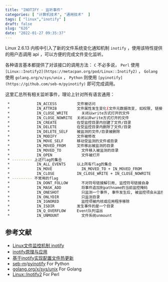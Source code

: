 ```yaml
---
title: "INOTIFY - 监听事件"
categories: [ "计算机技术", "通用技术"  ]
tags: [ "linux","inotify" ]
draft: false
slug: "626"
date: "2022-01-27 09:35:37"
---
```


Linux 2.6.13 内核中引入了新的文件系统变化通知机制 `inotify` ，使用该特性提供的用户态调用 api ，可以方便的完成文件变化监听。

各种语言基本都提供了对该接口的调用方法： `C` 不必多说， `Perl` 使用 `[Linux::Inotify2](https://metacpan.org/pod/Linux::Inotify2)` ， `Golang` 使用 `golang.org/x/sys/unix` ， `Python` 则使用 `[pyinotify](https://github.com/seb-m/pyinotify)` 即可完成调用。

这里汇总所有相关监听事件，理论上针对所有语言通用：

```bash
 *            IN_ACCESS         文件被访问
 *            IN_ATTRIB	        文件属性发生变化(文件元数据改变, 如权限, 链接计数, 扩展属性, 用户ID或组ID等)
 *            IN_CLOSE_WRITE	  关闭以write方式打开的文件
 *            IN_CLOSE_NOWRITE	关闭以非write方式打开的文件
 *            IN_CREATE	        在受监控目录内创建了文件/目录
 *            IN_DELETE	        在受监控目录内删除了文件/目录
 *            IN_DELETE_SELF  	被监测的文件/目录被删除
 *            IN_MODIFY	        文件被修改
 *            IN_MOVE_SELF	    移动受监测的文件或目录
 *            IN_MOVED_FROM	    文件移出被监测的目录
 *            IN_MOVED_TO	      文件移入被监测的目录
 *            IN_OPEN	          文件被打开
 * --------- 上述flag的集合
 *            IN_ALL_EVENTS	    以上所有flag的集合
 *            IN_MOVE	          IN_MOVED_TO + IN_MOVED_FROM
 *            IN_CLOSE	        IN_CLOSE_WRITE + IN_CLOSE_NOWRITE
 * --------- 不常用的flag
 *            IN_DONT_FOLLOW	  不对符号链接解引用, 监控符号链接自身
 *            IN_MASK_ADD	      将事件追加到pathname的当前监控掩码
 *            IN_ONESHOT	      只监测一个事件, 事件发生后, 被监控项会从监控列表中消失
 *            IN_ONLYDIR	      只监测目录
 *            IN_IGNORED	      监控项被内核或应用程序移除
 *            IN_ISDIR	        发生事件的是一个目录
 *            IN_Q_OVERFLOW	    Event队列溢出
 *            IN_UNMOUNT	      文件系统unmount
```

## 参考文献

- [Linux文件监控机制 inotify](https://blog.csdn.net/lis_12/article/details/88831638)
- [inotify原理与应用](http://www.freeoa.net/osuport/storagebak/inotify-principle-application_1621.html)
- [基于inotify实现配置文件热更新](https://segmentfault.com/a/1190000019545136)
- [seb-m](https://github.com/seb-m)/[pyinotify](https://github.com/seb-m/pyinotify) For Python
- [golang.org/x/sys/unix](https://pkg.go.dev/golang.org/x/sys/unix) For Golang
- [Linux::Inotify2](https://metacpan.org/pod/Linux::Inotify2) For Perl
